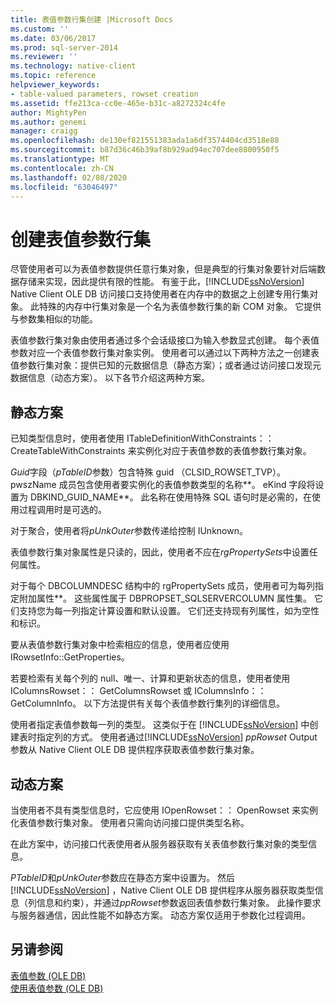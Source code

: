 ```yaml
---
title: 表值参数行集创建 |Microsoft Docs
ms.custom: ''
ms.date: 03/06/2017
ms.prod: sql-server-2014
ms.reviewer: ''
ms.technology: native-client
ms.topic: reference
helpviewer_keywords:
- table-valued parameters, rowset creation
ms.assetid: ffe213ca-cc0e-465e-b31c-a8272324c4fe
author: MightyPen
ms.author: genemi
manager: craigg
ms.openlocfilehash: de130ef821551383ada1a6df3574404cd3518e88
ms.sourcegitcommit: b87d36c46b39af8b929ad94ec707dee8800950f5
ms.translationtype: MT
ms.contentlocale: zh-CN
ms.lasthandoff: 02/08/2020
ms.locfileid: "63046497"
---
```

# <a name="table-valued-parameter-rowset-creation"></a>创建表值参数行集
  尽管使用者可以为表值参数提供任意行集对象，但是典型的行集对象要针对后端数据存储来实现，因此提供有限的性能。 有鉴于此，[!INCLUDE[ssNoVersion](../../includes/ssnoversion-md.md)] Native Client OLE DB 访问接口支持使用者在内存中的数据之上创建专用行集对象。 此特殊的内存中行集对象是一个名为表值参数行集的新 COM 对象。 它提供与参数集相似的功能。  
  
 表值参数行集对象由使用者通过多个会话级接口为输入参数显式创建。 每个表值参数对应一个表值参数行集对象实例。 使用者可以通过以下两种方法之一创建表值参数行集对象：提供已知的元数据信息（静态方案）；或者通过访问接口发现元数据信息（动态方案）。 以下各节介绍这两种方案。  
  
## <a name="static-scenario"></a>静态方案  
 已知类型信息时，使用者使用 ITableDefinitionWithConstraints：： CreateTableWithConstraints 来实例化对应于表值参数的表值参数行集对象。  
  
 *Guid*字段（*pTableID*参数）包含特殊 guid （CLSID_ROWSET_TVP）。 pwszName 成员包含使用者要实例化的表值参数类型的名称**。 eKind 字段将设置为 DBKIND_GUID_NAME**。 此名称在使用特殊 SQL 语句时是必需的，在使用过程调用时是可选的。  
  
 对于聚合，使用者将*pUnkOuter*参数传递给控制 IUnknown。  
  
 表值参数行集对象属性是只读的，因此，使用者不应在*rgPropertySets*中设置任何属性。  
  
 对于每个 DBCOLUMNDESC 结构中的 rgPropertySets 成员，使用者可为每列指定附加属性**。 这些属性属于 DBPROPSET_SQLSERVERCOLUMN 属性集。 它们支持您为每一列指定计算设置和默认设置。 它们还支持现有列属性，如为空性和标识。  
  
 要从表值参数行集对象中检索相应的信息，使用者应使用 IRowsetInfo::GetProperties。  
  
 若要检索有关每个列的 null、唯一、计算和更新状态的信息，使用者使用 IColumnsRowset：： GetColumnsRowset 或 IColumnsInfo：： GetColumnInfo。 以下方法提供有关每个表值参数行集列的详细信息。  
  
 使用者指定表值参数每一列的类型。 这类似于在 [!INCLUDE[ssNoVersion](../../includes/ssnoversion-md.md)] 中创建表时指定列的方式。 使用者通过[!INCLUDE[ssNoVersion](../../includes/ssnoversion-md.md)] *ppRowset* Output 参数从 Native Client OLE DB 提供程序获取表值参数行集对象。  
  
## <a name="dynamic-scenario"></a>动态方案  
 当使用者不具有类型信息时，它应使用 IOpenRowset：： OpenRowset 来实例化表值参数行集对象。 使用者只需向访问接口提供类型名称。  
  
 在此方案中，访问接口代表使用者从服务器获取有关表值参数行集对象的类型信息。  
  
 *PTableID*和*pUnkOuter*参数应在静态方案中设置为。 然后[!INCLUDE[ssNoVersion](../../includes/ssnoversion-md.md)] ，Native Client OLE DB 提供程序从服务器获取类型信息（列信息和约束），并通过*ppRowset*参数返回表值参数行集对象。 此操作要求与服务器通信，因此性能不如静态方案。 动态方案仅适用于参数化过程调用。  
  
## <a name="see-also"></a>另请参阅  
 [表值参数 (OLE DB)](table-valued-parameters-ole-db.md)   
 [使用表值参数 (OLE DB)](../native-client-ole-db-how-to/use-table-valued-parameters-ole-db.md)  
  
  
